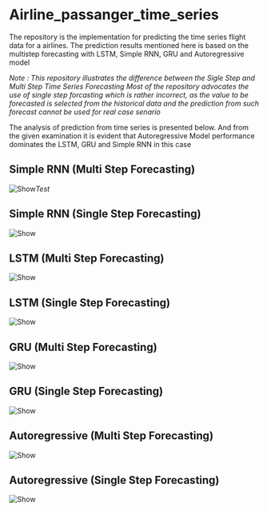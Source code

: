 # Airline_passanger_time_series
The repository is the implementation for predicting the time series flight data for a airlines. 
The prediction results mentioned here is based on the multistep forecasting with LSTM, Simple RNN, GRU and Autoregressive model

*Note : This repository illustrates the difference between the Sigle Step and Multi Step Time Series Forecasting*
*Most of the repository advocates the use of single step forcasting which is rather incorrect, as the value to be forecasted is selected from the historical data and the prediction from such forecast cannot be used for real case senario*

The analysis of prediction from time series is presented below. And from the given examination it is evident that Autoregressive Model performance dominates the LSTM, GRU and Simple RNN in this case

## Simple RNN (Multi Step Forecasting)
![Show](https://i.postimg.cc/vmWN9HrM/mutli.jpg,rawimage=True)*Test* 

## Simple RNN (Single Step Forecasting)
![Show](https://i.postimg.cc/YSdMg3ft/single.jpg,rawimage=True)

## LSTM (Multi Step Forecasting)
![Show](https://i.postimg.cc/C5G8s5hC/mutli.jpg,rawimage=True)

## LSTM (Single Step Forecasting)
![Show](https://i.postimg.cc/FKzjXhpm/single.jpg,rawimage=True)

## GRU (Multi Step Forecasting)
![Show](https://i.postimg.cc/QdHtXC26/mutli.jpg,rawimage=True)

## GRU (Single Step Forecasting)
![Show](https://i.postimg.cc/PJyxqwf7/single.jpg,rawimage=True)

## Autoregressive (Multi Step Forecasting)
![Show](https://i.postimg.cc/vTZy3SMP/mutli.jpg,rawimage=True)

## Autoregressive (Single Step Forecasting)
![Show](https://i.postimg.cc/501bF2rW/single.jpg,rawimage=True)
